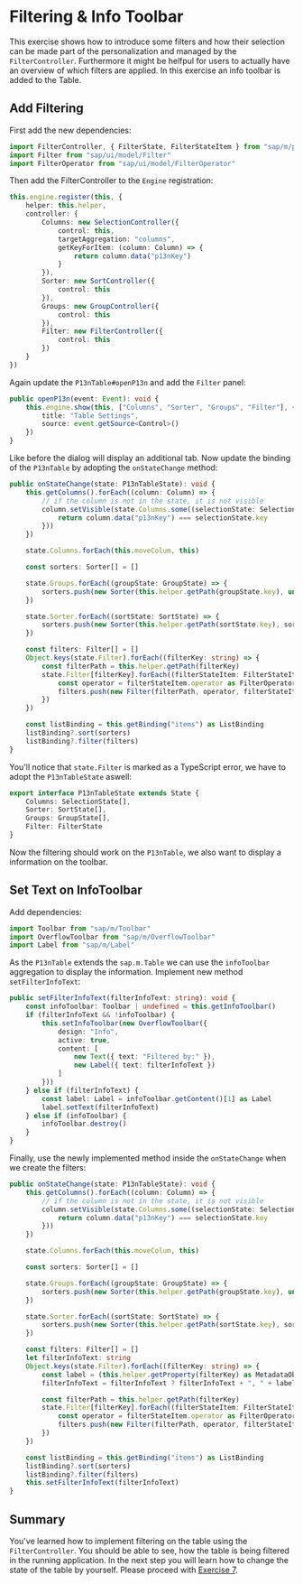 # Filtering & Info Toolbar

This exercise shows how to introduce some filters and how their selection can be made part of the personalization and managed by the `FilterController`. Furthermore it might be helfpul for users to actually have an overview of which filters are applied. In this exercise an info toolbar is added to the Table.

## Add Filtering

First add the new dependencies:
````ts
import FilterController, { FilterState, FilterStateItem } from "sap/m/p13n/FilterController"
import Filter from "sap/ui/model/Filter"
import FilterOperator from "sap/ui/model/FilterOperator"
````

Then add the FilterController to the `Engine` registration:

````ts
this.engine.register(this, {
	helper: this.helper,
	controller: {
		Columns: new SelectionController({
			control: this,
			targetAggregation: "columns",
			getKeyForItem: (column: Column) => {
				return column.data("p13nKey")
			}
		}),
		Sorter: new SortController({
			control: this
		}),
		Groups: new GroupController({
			control: this
		}),
		Filter: new FilterController({
			control: this
		})
	}
})
````

Again update the `P13nTable#openP13n` and add the `Filter` panel:

````ts
public openP13n(event: Event): void {
	this.engine.show(this, ["Columns", "Sorter", "Groups", "Filter"], {
		title: "Table Settings",
		source: event.getSource<Control>()
	})
}
````

Like before the dialog will display an additional tab.
Now update the binding of the `P13nTable` by adopting the `onStateChange` method:

````ts
public onStateChange(state: P13nTableState): void {
	this.getColumns().forEach((column: Column) => {
		// if the column is not in the state, it is not visible
		column.setVisible(state.Columns.some((selectionState: SelectionState) => {
			return column.data("p13nKey") === selectionState.key
		}))
	})

	state.Columns.forEach(this.moveColum, this)

	const sorters: Sorter[] = []

	state.Groups.forEach((groupState: GroupState) => {
		sorters.push(new Sorter(this.helper.getPath(groupState.key), undefined, true))
	})

	state.Sorter.forEach((sortState: SortState) => {
		sorters.push(new Sorter(this.helper.getPath(sortState.key), sortState.descending))
	})

	const filters: Filter[] = []
	Object.keys(state.Filter).forEach((filterKey: string) => {
		const filterPath = this.helper.getPath(filterKey)
		state.Filter[filterKey].forEach((filterStateItem: FilterStateItem) => {
			const operator = filterStateItem.operator as FilterOperator
			filters.push(new Filter(filterPath, operator, filterStateItem.values[0]))
		})
	})

	const listBinding = this.getBinding("items") as ListBinding
	listBinding?.sort(sorters)
	listBinding?.filter(filters)
}
````

You'll notice that `state.Filter` is marked as a TypeScript error, we have to adopt the `P13nTableState` aswell:

````ts
export interface P13nTableState extends State {
	Columns: SelectionState[],
	Sorter: SortState[],
	Groups: GroupState[],
	Filter: FilterState
}
````

Now the filtering should work on the `P13nTable`, we also want to display a information on the toolbar.

## Set Text on InfoToolbar

Add dependencies:

````ts
import Toolbar from "sap/m/Toolbar"
import OverflowToolbar from "sap/m/OverflowToolbar"
import Label from "sap/m/Label"
````
As the `P13nTable` extends the `sap.m.Table` we can use the `infoToolbar` aggregation to display the information. Implement new method `setFilterInfoText`:

````ts
public setFilterInfoText(filterInfoText: string): void {
	const infoToolbar: Toolbar | undefined = this.getInfoToolbar()
	if (filterInfoText && !infoToolbar) {
		this.setInfoToolbar(new OverflowToolbar({
			design: "Info",
			active: true,
			content: [
				new Text({ text: "Filtered by:" }),
				new Label({ text: filterInfoText })
			]
		}))
	} else if (filterInfoText) {
		const label: Label = infoToolbar.getContent()[1] as Label
		label.setText(filterInfoText)
	} else if (infoToolbar) {
		infoToolbar.destroy()
	}
}
````

Finally, use the newly implemented method inside the `onStateChange` when we create the filters:

````ts
public onStateChange(state: P13nTableState): void {
	this.getColumns().forEach((column: Column) => {
		// if the column is not in the state, it is not visible
		column.setVisible(state.Columns.some((selectionState: SelectionState) => {
			return column.data("p13nKey") === selectionState.key
		}))
	})

	state.Columns.forEach(this.moveColum, this)

	const sorters: Sorter[] = []

	state.Groups.forEach((groupState: GroupState) => {
		sorters.push(new Sorter(this.helper.getPath(groupState.key), undefined, true))
	})

	state.Sorter.forEach((sortState: SortState) => {
		sorters.push(new Sorter(this.helper.getPath(sortState.key), sortState.descending))
	})

	const filters: Filter[] = []
	let filterInfoText: string
	Object.keys(state.Filter).forEach((filterKey: string) => {
		const label = (this.helper.getProperty(filterKey) as MetadataObject).label
		filterInfoText = filterInfoText ? filterInfoText + ", " + label : label

		const filterPath = this.helper.getPath(filterKey)
		state.Filter[filterKey].forEach((filterStateItem: FilterStateItem) => {
			const operator = filterStateItem.operator as FilterOperator
			filters.push(new Filter(filterPath, operator, filterStateItem.values[0]))
		})
	})

	const listBinding = this.getBinding("items") as ListBinding
	listBinding?.sort(sorters)
	listBinding?.filter(filters)
	this.setFilterInfoText(filterInfoText)
}
````

## Summary
You've learned how to implement filtering on the table using the `FilterController`. You should be able to see, how the table is being filtered in the running application. In the next step you will learn how to change the state of the table by yourself. Please proceed with [Exercise 7](../ex07/).
